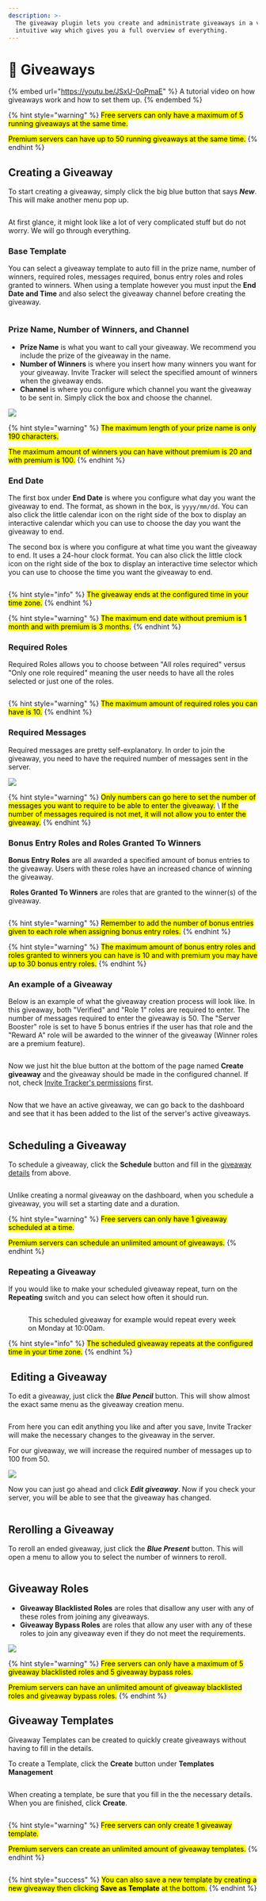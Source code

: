 ```yaml
---
description: >-
  The giveaway plugin lets you create and administrate giveaways in a very
  intuitive way which gives you a full overview of everything.
---
```


# 🎉 Giveaways

{% embed url="https://youtu.be/JSxU-0oPmaE" %}
A tutorial video on how giveaways work and how to set them up.
{% endembed %}

{% hint style="warning" %}
<mark style="color:$warning;">Free servers can only have a maximum of 5 running giveaways at the same time.</mark>

<mark style="color:$warning;">Premium servers can have up to 50 running giveaways at the same time.</mark>
{% endhint %}

## Creating a Giveaway

To start creating a giveaway, simply click the big blue button that says _**New**_. This will make another menu pop up.

<figure><img src="../../.gitbook/assets/GiveawayNewRevised.png" alt=""><figcaption></figcaption></figure>

At first glance, it might look like a lot of very complicated stuff but do not worry. We will go through everything.

### Base Template

You can select a giveaway template to auto fill in the prize name, number of winners, required roles, messages required, bonus entry roles and roles granted to winners. When using a template however you must input the **End Date and Time** and also select the giveaway channel before creating the giveaway.

<figure><img src="../../.gitbook/assets/GiveawayBaseTemplate.png" alt=""><figcaption></figcaption></figure>

### Prize Name, Number of Winners, and Channel

* **Prize Name** is what you want to call your giveaway. We recommend you include the prize of the giveaway in the name.
* **Number of Winners** is where you insert how many winners you want for your giveaway. Invite Tracker will select the specified amount of winners when the giveaway ends.
* **Channel** is where you configure which channel you want the giveaway to be sent in. Simply click the box and choose the channel.

![](../../.gitbook/assets/GiveawayRow1.png)

{% hint style="warning" %}
<mark style="color:$warning;">The maximum length of your prize name is only 190 characters.</mark>

<mark style="color:$warning;">The maximum amount of winners you can have without premium is 20 and with premium is 100.</mark>
{% endhint %}

### End Date

The first box under **End Date** is where you configure what day you want the giveaway to end. The format, as shown in the box, is `yyyy/mm/dd`. You can also click the little calendar icon on the right side of the box to display an interactive calendar which you can use to choose the day you want the giveaway to end.

The second box is where you configure at what time you want the giveaway to end. It uses a 24-hour clock format. You can also click the little clock icon on the right side of the box to display an interactive time selector which you can use to choose the time you want the giveaway to end.

<figure><img src="../../.gitbook/assets/GiveawayEndDateTime.png" alt=""><figcaption></figcaption></figure>

{% hint style="info" %}
<mark style="color:$info;">The giveaway ends at the configured time in your time zone.</mark>
{% endhint %}

{% hint style="warning" %}
<mark style="color:$warning;">The maximum end date without premium is 1 month and with premium is 3 months.</mark>
{% endhint %}

### Required Roles

Required Roles allows you to choose between "All roles required" versus "Only one role required" meaning the user needs to have all the roles selected or just one of the roles.

<figure><img src="../../.gitbook/assets/GiveawayRequiredRolesRv.png" alt=""><figcaption></figcaption></figure>

{% hint style="warning" %}
<mark style="color:$warning;">The maximum amount of required roles you can have is 10.</mark>
{% endhint %}

### Required Messages

Required messages are pretty self-explanatory. In order to join the giveaway, you need to have the required number of messages sent in the server.

![](../../.gitbook/assets/GiveawayRow4.png)

{% hint style="warning" %}
<mark style="color:$warning;">Only numbers can go here to set the number of messages you want to require to be able to enter the giveaway.</mark> \ <mark style="color:$warning;">If the number of messages required is not met, it will not allow you to enter the giveaway.</mark>
{% endhint %}

### Bonus Entry Roles and Roles Granted To Winners

**Bonus Entry Roles** are all awarded a specified amount of bonus entries to the giveaway. Users with these roles have an increased chance of winning the giveaway.

<img src="../../.gitbook/assets/image (31).png" alt="" data-size="line"> **Roles Granted To Winners** are roles that are granted to the winner(s) of the giveaway.

<figure><img src="../../.gitbook/assets/GiveawayBonusWinners.png" alt=""><figcaption></figcaption></figure>

{% hint style="warning" %}
<mark style="color:$warning;">Remember to add the number of bonus entries given to each role when assigning bonus entry roles.</mark>
{% endhint %}

{% hint style="warning" %}
<mark style="color:$warning;">The maximum amount of bonus entry roles and roles granted to winners you can have is 10 and with premium you may have up to 30 bonus entry roles.</mark>
{% endhint %}

### An example of a Giveaway

Below is an example of what the giveaway creation process will look like. In this giveaway, both "Verified" and "Role 1" roles are required to enter. The number of messages required to enter the giveaway is 50. The "Server Booster" role is set to have 5 bonus entries if the user has that role and the "Reward A" role will be awarded to the winner of the giveaway (Winner roles are a premium feature).

<figure><img src="../../.gitbook/assets/GiveawaySampleGiveawayRev.png" alt=""><figcaption></figcaption></figure>

Now we just hit the blue button at the bottom of the page named **Create giveaway** and the giveaway should be made in the configured channel. If not, check [Invite Tracker's permissions](../../faq.md#what-are-the-required-permissions-for-invite-tracker) first.

<figure><img src="../../.gitbook/assets/GiveawaySampleDCRev.png" alt=""><figcaption></figcaption></figure>

Now that we have an active giveaway, we can go back to the dashboard and see that it has been added to the list of the server's active giveaways.

<figure><img src="../../.gitbook/assets/GiveawayRunningGiveawayRev.png" alt=""><figcaption></figcaption></figure>

## Scheduling a Giveaway

To schedule a giveaway, click the **Schedule** button and fill in the [giveaway details](giveaways.md#creating-a-giveaway) from above.

<figure><img src="../../.gitbook/assets/image (3).png" alt=""><figcaption></figcaption></figure>

Unlike creating a normal giveaway on the dashboard, when you schedule a giveaway, you will set a starting date and a duration.

{% hint style="warning" %}
<mark style="color:$warning;">Free servers can only have 1 giveaway scheduled at a time.</mark>

<mark style="color:$warning;">Premium servers can schedule an unlimited amount of giveaways.</mark>
{% endhint %}

### Repeating a Giveaway&#x20;

If you would like to make your scheduled giveaway repeat, turn on the **Repeating** switch and you can select how often it should run.

<figure><img src="../../.gitbook/assets/image (9).png" alt=""><figcaption><p>This scheduled giveaway for example would repeat every week on Monday at 10:00am.</p></figcaption></figure>

{% hint style="info" %}
<mark style="color:$info;">The scheduled giveaway repeats at the configured time in your time zone.</mark>
{% endhint %}

## <img src="../../.gitbook/assets/image (59).png" alt="" data-size="line"> Editing a Giveaway

To edit a giveaway, just click the _**Blue Pencil**_ button. This will show almost the exact same menu as the giveaway creation menu.

<figure><img src="../../.gitbook/assets/GiveawayEditRev.png" alt=""><figcaption></figcaption></figure>

From here you can edit anything you like and after you save, Invite Tracker will make the necessary changes to the giveaway in the server.

For our giveaway, we will increase the required number of messages up to 100 from 50.

![](../../.gitbook/assets/GiveawaySampleEditMR.png)

Now you can just go ahead and click _**Edit giveaway**_. Now if you check your server, you will be able to see that the giveaway has changed.

<figure><img src="../../.gitbook/assets/GiveawayEditDCRev.png" alt=""><figcaption></figcaption></figure>

## Rerolling a Giveaway

To reroll an ended giveaway, just click the _**Blue Present**_ button. This will open a menu to allow you to select the number of winners to reroll.

<figure><img src="../../.gitbook/assets/GiveawayRerollRev (1).png" alt=""><figcaption></figcaption></figure>

## Giveaway Roles

* **Giveaway Blacklisted Roles** are roles that disallow any user with any of these roles from joining any giveaways.
* **Giveaway Bypass Roles** are roles that allow any user with any of these roles to join any giveaway even if they do not meet the requirements.

![](../../.gitbook/assets/GiveawayGeneralSettings.png)

{% hint style="warning" %}
<mark style="color:$warning;">Free servers can only have a maximum of 5 giveaway blacklisted roles and 5 giveaway bypass roles.</mark>

<mark style="color:$warning;">Premium servers can have an unlimited amount of giveaway blacklisted roles and giveaway bypass roles.</mark>
{% endhint %}

## Giveaway Templates

Giveaway Templates can be created to quickly create giveaways without having to fill in the details.

To create a Template, click the **Create** button under **Templates Management**

<figure><img src="../../.gitbook/assets/image (10).png" alt=""><figcaption></figcaption></figure>

When creating a template, be sure that you fill in the the necessary details. When you are finished, click **Create**.

<figure><img src="../../.gitbook/assets/GiveawayTemplateRev.png" alt=""><figcaption></figcaption></figure>

{% hint style="warning" %}
<mark style="color:$warning;">Free servers can only create 1 giveaway template.</mark>

<mark style="color:$warning;">Premium servers can create an unlimited amount of giveaway templates.</mark>
{% endhint %}

<figure><img src="../../.gitbook/assets/GiveawaySaveAsTemplate.png" alt=""><figcaption></figcaption></figure>

{% hint style="success" %}
<mark style="color:$success;">You can also save a new template by creating a new giveaway then clicking</mark> <mark style="color:$success;"></mark><mark style="color:$success;">**Save as Template**</mark> <mark style="color:$success;"></mark><mark style="color:$success;">at the bottom.</mark>
{% endhint %}
